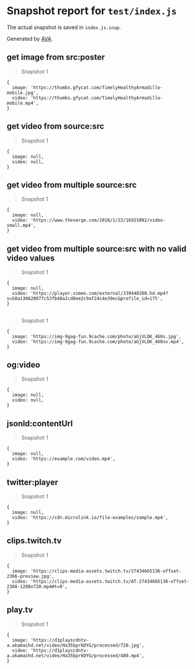 # Snapshot report for `test/index.js`

The actual snapshot is saved in `index.js.snap`.

Generated by [AVA](https://avajs.dev).

## get image from src:poster

> Snapshot 1

    {
      image: 'https://thumbs.gfycat.com/TimelyHealthyArmadillo-mobile.jpg',
      video: 'https://thumbs.gfycat.com/TimelyHealthyArmadillo-mobile.mp4',
    }

## get video from source:src

> Snapshot 1

    {
      image: null,
      video: null,
    }

## get video from multiple source:src

> Snapshot 1

    {
      image: null,
      video: 'https://www.theverge.com/2018/1/22/16921092/video-small.mp4',
    }

## get video from multiple source:src with no valid video values

> Snapshot 1

    {
      image: null,
      video: 'https://player.vimeo.com/external/339440208.hd.mp4?s=58a130628077c53fb48a2cd8ee2c9af24c4e39ec&profile_id=175',
    }

## <source src />

> Snapshot 1

    {
      image: 'https://img-9gag-fun.9cache.com/photo/aGjVLDK_460s.jpg',
      video: 'https://img-9gag-fun.9cache.com/photo/aGjVLDK_460sv.mp4',
    }

## og:video

> Snapshot 1

    {
      image: null,
      video: null,
    }

## jsonld:contentUrl

> Snapshot 1

    {
      image: null,
      video: 'https://example.com/video.mp4',
    }

## twitter:player

> Snapshot 1

    {
      image: null,
      video: 'https://cdn.microlink.io/file-examples/sample.mp4',
    }

## clips.twitch.tv

> Snapshot 1

    {
      image: 'https://clips-media-assets.twitch.tv/27434665136-offset-2366-preview.jpg',
      video: 'https://clips-media-assets.twitch.tv/AT-27434665136-offset-2366-1280x720.mp4#t=0',
    }

## play.tv

> Snapshot 1

    {
      image: 'https://d1playscdntv-a.akamaihd.net/video/Ha35bprkDYG/processed/720.jpg',
      video: 'https://d1playscdntv-a.akamaihd.net/video/Ha35bprkDYG/processed/480.mp4',
    }
